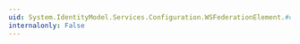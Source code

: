 ```yaml
---
uid: System.IdentityModel.Services.Configuration.WSFederationElement.#ctor
internalonly: False
---
```

